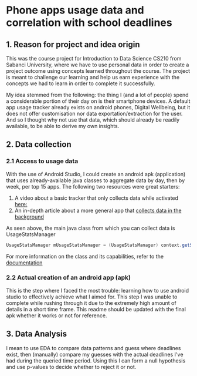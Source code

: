 # Phone apps usage data and correlation with school deadlines
## 1. Reason for project and idea origin

This was the course project for Introduction to Data Science CS210 from Sabanci University, where we have to use personal data in order to create a project outcome using concepts learned throughout the course. The project is meant to challenge our learning and help us earn experience with the concepts we had to learn in order to complete it successfully.

My idea stemmed from the following: the thing I (and a lot of people) spend a considerable portion of their day on is their smartphone devices. A default app usage tracker already exists on android phones, Digital Wellbeing, but it does not offer customisation nor data exportation/extraction for the user. And so I thought why not use that data, which should already be readily available, to be able to derive my own insights.

## 2. Data collection

### 2.1 Access to usage data

With the use of Android Studio, I could create an android apk (application) that uses already-available java classes to aggregate data by day, then by week, per top 15 apps.
The following two resources were great starters:
1. A video about a basic tracker that only collects data while activated [here:](https://youtu.be/A8JfwDYCzfs?si=ZGl4vOiQ3h5Id7QQ)
2. An in-depth article about a more general app that [collects data in the background](https://medium.com/@afrinsulthana/building-an-app-usage-tracker-in-android-fe79e959ab26)

As seen above, the main java class from which you can collect data is UsageStatsManager

```java
UsageStatsManager mUsageStatsManager = (UsageStatsManager) context.getSystemService(Context.USAGE_STATS_SERVICE);
```

For more information on the class and its capabilities, refer to the [documentation](https://developer.android.com/reference/android/app/usage/UsageStats)

### 2.2 Actual creation of an android app (apk)

This is the step where I faced the most trouble: learning how to use android studio to effectively achieve what I aimed for. This step I was unable to complete while rushing through it due to the extremely high amount of details in a short time frame. This readme should be updated with the final apk whether it works or not for reference.

## 3. Data Analysis

I mean to use EDA to compare data patterns and guess where deadlines exist, then (manually) compare my guesses with the actual deadlines I've had during the queried time period. Using this I can form a null hypothesis and use p-values to decide whether to reject it or not.

